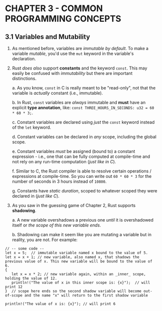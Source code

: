 # CHAPTER 3 - COMMON PROGRAMMING CONCEPTS

## 3.1 Variables and Mutability

1. As mentioned before, variables are _immutable by default_. To make a variable _mutable_, you'd use the `mut` keyword in the variable's declaration.

2. Rust _does also_ support **constants** and the keyword `const`. This may easily be confused with _immutability_ but there are important distinctions.

   a. As you know, `const` in C is really meant to be "read-only", not that the variable is _actually_ constant (i.e., immutable).

   b. In Rust, `const` variables are _always_ immutable and **must** have an explicit **type annotation**, like: `const THREE_HOURS_IN_SECONDS: u32 = 60 * 60 * 3;`.

   c. Constant variables are declared using _just_ the `const` keyword instead of the `let` keyword.

   d. Constant variables can be declared in _any_ scope, including the global scope.

   e. Constant variables _must_ be assigned (bound to) a constant expression - i.e., one that can be fully computed at compile-time and not rely on any run-time computation (_just like in C_).

   f. Similar to C, the Rust compiler is able to resolve certain operations / expressions at compile-time. So you can write out `60 * 60 * 3` for the number of seconds in 3 hours instead of `10800`.

   g. Constants have _static duration_, scoped to whatever scoped they were declared in (_just like C_).

3. As you saw in the guessing game of Chapter 2, Rust supports **shadowing**.

   a. A new variable overshadows a previous one _until_ it is overshadowed itself or _the scope of this new variable ends_.

   b. Shadowing can make it seem like you are mutating a variable but in reality, you are not. For example:

```
// -- some code --
let x = 5;  // immutable variable named x bound to the value of 5.
let x = x + 1; // new variable, also named x, that shadows the previous value of x. This new variable will be bound to the value of 6.
{
   let x = x * 2; // new variable again, within an _inner_ scope, holding the value of 12.
   println!("The value of x in this inner scope is: {x}");  // will print 12
}  // scope here ends so the second shadow variable will become out-of-scope and the name "x" will return to the first shadow variable

println!("The value of x is: {x}"); // will print 6
```